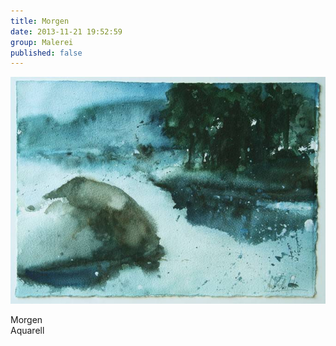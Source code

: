 ```yaml
---
title: Morgen
date: 2013-11-21 19:52:59
group: Malerei
published: false
---
```

![Morgen](/img/malerei/morgen.jpg)

Morgen<br>
Aquarell

